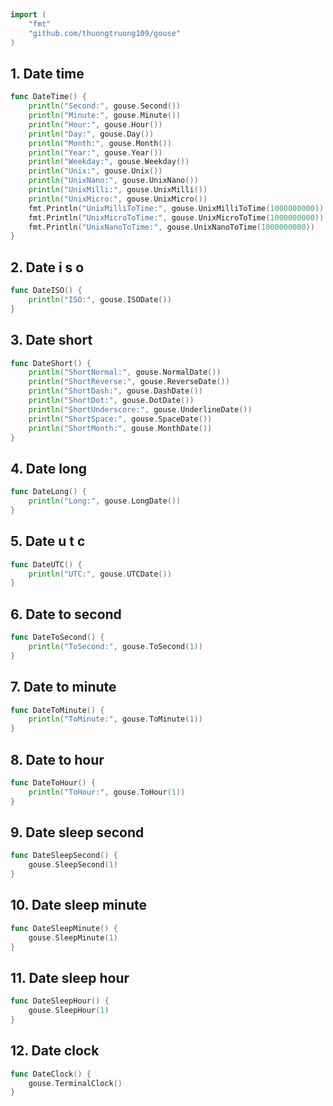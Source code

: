 
# <Badge style='font-size: 1.8rem; text-shadow: 1px 1px 2px rgba(0, 0, 0, 0.3); padding: 0.35rem 0.75rem 0.35rem 0;' type='info' text='🔖 Date' />


```go
import (
	"fmt"
	"github.com/thuongtruong109/gouse"
)
```

## 1. Date time



```go
func DateTime() {
	println("Second:", gouse.Second())
	println("Minute:", gouse.Minute())
	println("Hour:", gouse.Hour())
	println("Day:", gouse.Day())
	println("Month:", gouse.Month())
	println("Year:", gouse.Year())
	println("Weekday:", gouse.Weekday())
	println("Unix:", gouse.Unix())
	println("UnixNano:", gouse.UnixNano())
	println("UnixMilli:", gouse.UnixMilli())
	println("UnixMicro:", gouse.UnixMicro())
	fmt.Println("UnixMilliToTime:", gouse.UnixMilliToTime(1000000000))
	fmt.Println("UnixMicroToTime:", gouse.UnixMicroToTime(1000000000))
	fmt.Println("UnixNanoToTime:", gouse.UnixNanoToTime(1000000000))
}
```

## 2. Date i s o



```go
func DateISO() {
	println("ISO:", gouse.ISODate())
}
```

## 3. Date short



```go
func DateShort() {
	println("ShortNormal:", gouse.NormalDate())
	println("ShortReverse:", gouse.ReverseDate())
	println("ShortDash:", gouse.DashDate())
	println("ShortDot:", gouse.DotDate())
	println("ShortUnderscore:", gouse.UnderlineDate())
	println("ShortSpace:", gouse.SpaceDate())
	println("ShortMonth:", gouse.MonthDate())
}
```

## 4. Date long



```go
func DateLong() {
	println("Long:", gouse.LongDate())
}
```

## 5. Date u t c



```go
func DateUTC() {
	println("UTC:", gouse.UTCDate())
}
```

## 6. Date to second



```go
func DateToSecond() {
	println("ToSecond:", gouse.ToSecond(1))
}
```

## 7. Date to minute



```go
func DateToMinute() {
	println("ToMinute:", gouse.ToMinute(1))
}
```

## 8. Date to hour



```go
func DateToHour() {
	println("ToHour:", gouse.ToHour(1))
}
```

## 9. Date sleep second



```go
func DateSleepSecond() {
	gouse.SleepSecond(1)
}
```

## 10. Date sleep minute



```go
func DateSleepMinute() {
	gouse.SleepMinute(1)
}
```

## 11. Date sleep hour



```go
func DateSleepHour() {
	gouse.SleepHour(1)
}
```

## 12. Date clock



```go
func DateClock() {
	gouse.TerminalClock()
}
```
